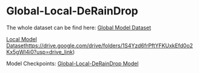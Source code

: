 # Global-Local-DeRainDrop


The whole dataset can be find here:
[Global Model Dataset](https://github.com/rui1996/DeRaindrop)

[Local Model Dataset](https://drive.google.com/drive/folders/1S4Yzd6frPftYFKUxkEfd0o2Kx5gWI4i0usp=drive_link)https://drive.google.com/drive/folders/1S4Yzd6frPftYFKUxkEfd0o2Kx5gWI4i0?usp=drive_link)

Model Checkpoints:
[Global-Local-DeRainDrop Model](https://drive.google.com/file/d/1MnUhLolF_WMIZZJe99SCFfPQ3fKLjIxK/view?usp=drive_link)
